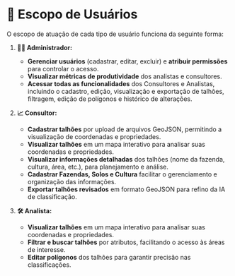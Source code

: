 # 🌟 Escopo de Usuários

O escopo de atuação de cada tipo de usuário funciona da seguinte forma:

1. **👨‍💼 Administrador:**  
   - **Gerenciar usuários** (cadastrar, editar, excluir) e **atribuir permissões** para controlar o acesso.  
   - **Visualizar métricas de produtividade** dos analistas e consultores.  
   - **Acessar todas as funcionalidades** dos Consultores e Analistas, incluindo o cadastro, edição, visualização e exportação de talhões, filtragem, edição de polígonos e histórico de alterações.

2. **📈 Consultor:**  
   - **Cadastrar talhões** por upload de arquivos GeoJSON, permitindo a visualização de coordenadas e propriedades.  
   - **Visualizar talhões** em um mapa interativo para analisar suas coordenadas e propriedades.  
   - **Visualizar informações detalhadas** dos talhões (nome da fazenda, cultura, área, etc.), para planejamento e análise.  
   - **Cadastrar Fazendas, Solos e Cultura** facilitar o gerenciamento e organização das informações.
   - **Exportar talhões revisados** em formato GeoJSON para refino da IA de classificação.  

3. **🛠️ Analista:**  
   - **Visualizar talhões** em um mapa interativo para analisar suas coordenadas e propriedades.  
   - **Filtrar e buscar talhões** por atributos, facilitando o acesso às áreas de interesse.  
   - **Editar polígonos** dos talhões para garantir precisão nas classificações.  